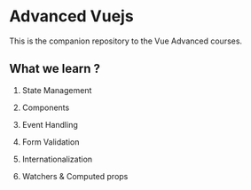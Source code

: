 # Advanced Vuejs

This is the companion repository to the Vue Advanced courses.

## What we learn ?

1. State Management

2. Components

3. Event Handling

4. Form Validation

5. Internationalization

6. Watchers & Computed props